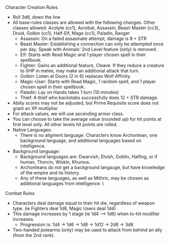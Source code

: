 Character Creation Rules
  - Roll 3d6, down the line
  - All base-rules classes are allowed with the following changes. Other classes allowed: Acolyte (cc1), Acrobat, Assassin, Beast-Master (cc3), Druid, Golbin (cc1), Half-Elf, Mage (cc1), Paladin, Ranger
    - Assassin: On a failed assasinate attempt, damage is 8 + STR
    - Beast Master: Establishing a connection can only be attempted once per day. Speak with Animals' 2nd Level feature (only) is removed.
    - Elf: Starts with Read Magic and 1 player chosen spell in their spellbook.
    - Fighter: Gains an additional feature, Cleave. If they reduce a creature to 0HP in melee, may make an additional attack that turn.
    - Golbin: Listen at Doors (2 in 6) replaces Wolf Affinity.
    - Magic-User: Starts with Read Magic, 1 random spell, and 1 player chosen spell in their spellbook.
    - Paladin: Lay on Hands takes 1 turn (10 minutes)
    - Thief: A thief who backstabs successfully does 12 + STR damage.
  - Abiliy scores may not be adjusted, but Prime Requisite score does not grant an XP multiplier
  - For attack values, we will use ascending armor class.
  - You can choose to take the average value (rounded up) for hit points at first level only. All other levels hit points are rolled.
  - Native Languages:
    - There is no aligment language. Characters know Archontean, one background language, and additional languages based on intelligence.
  - Background language:
    - Background languages are: Dwarvish, Elvish, Goblin, Halfing, or if human, Thorcin, Wiskin, Khumus.
    - Archonteans do not get a background langauge, but have knowledge of the empire and its history.
    - Any of these languages, as well as Mithric, may be chosen as additional languages from intelligence. \

Combat Rules
  - Characters deal damage equal to their hit die, regardless of weapon type. (ie Fighters deal 1d8, Magic Users deal 1d4)
  - This damage increases by 1 stage (ie 1d4 --> 1d6) when to-hit modifier increases.
      - Progression is: 1d4 -> 1d6 -> 1d8 -> 1d12 -> 2d8 -> 3d8
  - Two-handed polearms (only) may be used to attack from behind an ally (from the 2nd rank).
